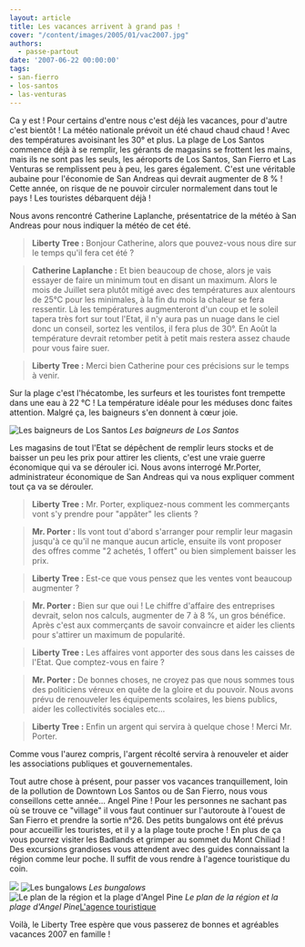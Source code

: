 ```yaml
---
layout: article
title: Les vacances arrivent à grand pas !
cover: "/content/images/2005/01/vac2007.jpg"
authors:
  - passe-partout
date: '2007-06-22 00:00:00'
tags:
- san-fierro
- los-santos
- las-venturas
---
```


Ca y est ! Pour certains d'entre nous c'est déjà les vacances, pour d'autre c'est bientôt ! La météo nationale prévoit un été chaud chaud chaud ! Avec des températures avoisinant les 30° et plus. La plage de Los Santos commence déjà à se remplir, les gérants de magasins se frottent les mains, mais ils ne sont pas les seuls, les aéroports de Los Santos, San Fierro et Las Venturas se remplissent peu à peu, les gares également. C'est une véritable aubaine pour l'économie de San Andreas qui devrait augmenter de 8 % ! Cette année, on risque de ne pouvoir circuler normalement dans tout le pays ! Les touristes débarquent déjà !

Nous avons rencontré Catherine Laplanche, présentatrice de la météo à San Andreas pour nous indiquer la météo de cet été.

> **Liberty Tree :** Bonjour Catherine, alors que pouvez-vous nous dire sur le temps qu'il fera cet été ?

> **Catherine Laplanche :** Et bien beaucoup de chose, alors je vais essayer de faire un minimum tout en disant un maximum. Alors le mois de Juillet sera plutôt mitigé avec des températures aux alentours de 25°C pour les minimales, à la fin du mois la chaleur se fera ressentir. Là les températures augmenteront d'un coup et le soleil tapera très fort sur tout l'Etat, il n'y aura pas un nuage dans le ciel donc un conseil, sortez les ventilos, il fera plus de 30°. En Août la température devrait retomber petit à petit mais restera assez chaude pour vous faire suer.

> **Liberty Tree :** Merci bien Catherine pour ces précisions sur le temps&nbsp; à venir.

Sur la plage c'est l'hécatombe, les surfeurs et les touristes font trempette dans une eau à 22 °C ! La température idéale pour les méduses donc faites attention. Malgré ça, les baigneurs s'en donnent à cœur joie.

![Les baigneurs de Los Santos](/content/images/2005/01/vac20076.jpg)
_Les baigneurs de Los Santos_

Les magasins de tout l'Etat se dépêchent de remplir leurs stocks et de baisser un peu les prix pour attirer les clients, c'est une vraie guerre économique qui va se dérouler ici. Nous avons interrogé Mr.Porter, administrateur économique de San Andreas qui va nous expliquer comment tout ça va se dérouler.

> **Liberty Tree :** Mr. Porter, expliquez-nous comment les commerçants vont s'y prendre pour "appâter" les clients ?

> **Mr. Porter :** Ils vont tout d'abord s'arranger pour remplir leur magasin jusqu'à ce qu'il ne manque aucun article, ensuite ils vont proposer des offres comme "2 achetés, 1 offert" ou bien simplement baisser les prix.

> **Liberty Tree :** Est-ce que vous pensez que les ventes vont beaucoup augmenter ?

> **Mr. Porter :** Bien sur que oui ! Le chiffre d'affaire des entreprises devrait, selon nos calculs, augmenter de 7 à 8 %, un gros bénéfice. Après c'est aux commerçants de savoir convaincre et aider les clients pour s'attirer un maximum de popularité.

> **Liberty Tree :** Les affaires vont apporter des sous dans les caisses de l'Etat. Que comptez-vous en faire ?

> **Mr. Porter :** De bonnes choses, ne croyez pas que nous sommes tous des politiciens véreux en quête de la gloire et du pouvoir. Nous avons prévu de renouveler les équipements scolaires, les biens publics, aider les collectivités sociales etc...

> **Liberty Tree :** Enfin un argent qui servira à quelque chose ! Merci Mr. Porter.

Comme vous l'aurez compris, l'argent récolté servira à renouveler et aider les associations publiques et gouvernementales.

Tout autre chose à présent, pour passer vos vacances tranquillement, loin de la pollution de Downtown Los Santos ou de San Fierro, nous vous conseillons cette année... Angel Pine ! Pour les personnes ne sachant pas où se trouve ce "village" il vous faut continuer sur l'autoroute à l'ouest de San Fierro et prendre la sortie n°26. Des petits bungalows ont été prévus pour accueillir les touristes, et il y a la plage toute proche ! En plus de ça vous pourrez visiter les Badlands et grimper au sommet du Mont Chiliad ! Des excursions grandioses vous attendent avec des guides connaissant la région comme leur poche. Il suffit de vous rendre à l'agence touristique du coin.

![](/content/images/2005/01/vac20072.jpg)
![Les bungalows](/content/images/2005/01/vac20073.jpg)
_Les bungalows_[](/content/images/2005/01/vac20071.jpg)
![Le plan de la région et la plage d'Angel Pine](/content/images/2005/01/vac20075.jpg)
_Le plan de la région et la plage d'Angel Pine_[L'agence touristique](/content/images/2005/01/vac20074.jpg)

Voilà, le Liberty Tree espère que vous passerez de bonnes et agréables vacances 2007 en famille !